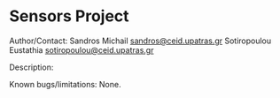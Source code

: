 # Sensors Project
Author/Contact: 
Sandros 	Michail 	sandros@ceid.upatras.gr
Sotiropoulou 	Eustathia 	sotiropoulou@ceid.upatras.gr

Description:


Known bugs/limitations:
None.
